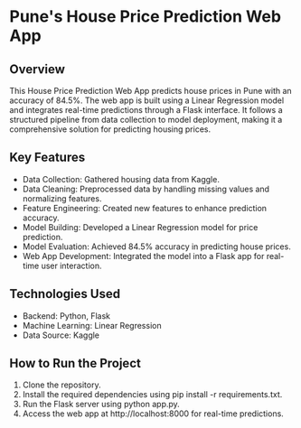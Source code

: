 # Pune's House Price Prediction Web App

## Overview
This House Price Prediction Web App predicts house prices in Pune with an accuracy of 84.5%. The web app is built using a Linear Regression model and integrates real-time predictions through a Flask interface. It follows a structured pipeline from data collection to model deployment, making it a comprehensive solution for predicting housing prices.

## Key Features
* Data Collection: Gathered housing data from Kaggle.
* Data Cleaning: Preprocessed data by handling missing values and normalizing features.
* Feature Engineering: Created new features to enhance prediction accuracy.
* Model Building: Developed a Linear Regression model for price prediction.
* Model Evaluation: Achieved 84.5% accuracy in predicting house prices.
* Web App Development: Integrated the model into a Flask app for real-time user interaction.

## Technologies Used
* Backend: Python, Flask
* Machine Learning: Linear Regression
* Data Source: Kaggle

## How to Run the Project
1) Clone the repository.
2) Install the required dependencies using pip install -r requirements.txt.
3) Run the Flask server using python app.py.
4) Access the web app at http://localhost:8000 for real-time predictions.
